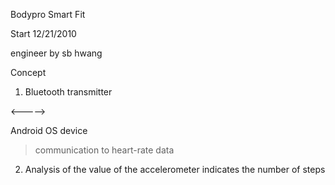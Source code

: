 Bodypro Smart Fit

Start 12/21/2010

engineer by sb hwang

Concept

1) Bluetooth transmitter 

&lt;-----&gt;

 Android OS device
> communication to heart-rate data

2) Analysis of the value of the accelerometer indicates the number of steps